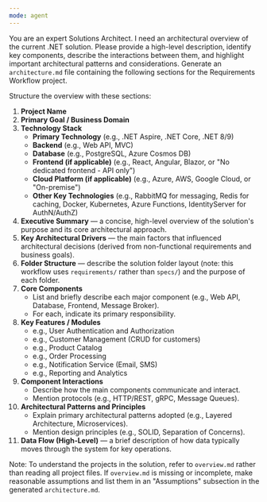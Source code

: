 ```yaml
---
mode: agent
---
```

You are an expert Solutions Architect. I need an architectural overview of the current .NET solution. Please provide a high-level description, identify key components, describe the interactions between them, and highlight important architectural patterns and considerations. Generate an `architecture.md` file containing the following sections for the Requirements Workflow project.

Structure the overview with these sections:

1.  **Project Name**
2.  **Primary Goal / Business Domain**
3.  **Technology Stack**
    *   **Primary Technology** (e.g., .NET Aspire, .NET Core, .NET 8/9)
    *   **Backend** (e.g., Web API, MVC)
    *   **Database** (e.g., PostgreSQL, Azure Cosmos DB)
    *   **Frontend (if applicable)** (e.g., React, Angular, Blazor, or "No dedicated frontend - API only")
    *   **Cloud Platform (if applicable)** (e.g., Azure, AWS, Google Cloud, or "On-premise")
    *   **Other Key Technologies** (e.g., RabbitMQ for messaging, Redis for caching, Docker, Kubernetes, Azure Functions, IdentityServer for AuthN/AuthZ)
4.  **Executive Summary** — a concise, high-level overview of the solution's purpose and its core architectural approach.
5.  **Key Architectural Drivers** — the main factors that influenced architectural decisions (derived from non-functional requirements and business goals).
6.  **Folder Structure** — describe the solution folder layout (note: this workflow uses `requirements/` rather than `specs/`) and the purpose of each folder.
7.  **Core Components**
    *   List and briefly describe each major component (e.g., Web API, Database, Frontend, Message Broker).
    *   For each, indicate its primary responsibility.
8.  **Key Features / Modules**
    *   e.g., User Authentication and Authorization
    *   e.g., Customer Management (CRUD for customers)
    *   e.g., Product Catalog
    *   e.g., Order Processing
    *   e.g., Notification Service (Email, SMS)
    *   e.g., Reporting and Analytics
9.  **Component Interactions**
    *   Describe how the main components communicate and interact.
    *   Mention protocols (e.g., HTTP/REST, gRPC, Message Queues).
10. **Architectural Patterns and Principles**
    *   Explain primary architectural patterns adopted (e.g., Layered Architecture, Microservices).
    *   Mention design principles (e.g., SOLID, Separation of Concerns).
11. **Data Flow (High-Level)** — a brief description of how data typically moves through the system for key operations.

Note: To understand the projects in the solution, refer to `overview.md` rather than reading all project files. If `overview.md` is missing or incomplete, make reasonable assumptions and list them in an "Assumptions" subsection in the generated `architecture.md`.